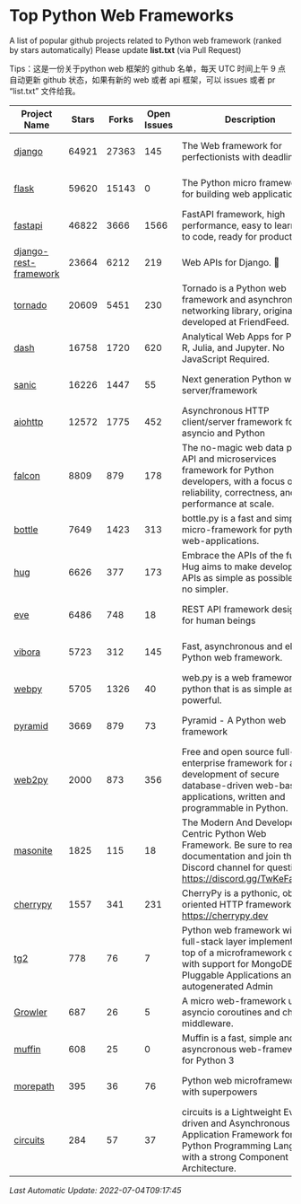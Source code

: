 # Top Python Web Frameworks
A list of popular github projects related to Python web framework (ranked by stars automatically)
Please update **list.txt** (via Pull Request)

Tips：这是一份关于python web 框架的 github 名单，每天 UTC 时间上午 9 点自动更新 github 状态，如果有新的 web 或者 api 框架，可以 issues 或者 pr “list.txt” 文件给我。

| Project Name | Stars | Forks | Open Issues | Description | Last Commit |
| ------------ | ----- | ----- | ----------- | ----------- | ----------- |
| [django](https://github.com/django/django) | 64921 | 27363 | 145 | The Web framework for perfectionists with deadlines. | 2022-07-04 08:27:14 |
| [flask](https://github.com/pallets/flask) | 59620 | 15143 | 0 | The Python micro framework for building web applications. | 2022-07-03 04:48:06 |
| [fastapi](https://github.com/tiangolo/fastapi) | 46822 | 3666 | 1566 | FastAPI framework, high performance, easy to learn, fast to code, ready for production | 2022-07-01 08:59:26 |
| [django-rest-framework](https://github.com/encode/django-rest-framework) | 23664 | 6212 | 219 | Web APIs for Django. 🎸 | 2022-06-28 14:22:46 |
| [tornado](https://github.com/tornadoweb/tornado) | 20609 | 5451 | 230 | Tornado is a Python web framework and asynchronous networking library, originally developed at FriendFeed. | 2022-07-04 02:22:03 |
| [dash](https://github.com/plotly/dash) | 16758 | 1720 | 620 | Analytical Web Apps for Python, R, Julia, and Jupyter. No JavaScript Required. | 2022-06-30 20:34:01 |
| [sanic](https://github.com/sanic-org/sanic) | 16226 | 1447 | 55 | Next generation Python web server/framework | Build fast. Run fast. | 2022-06-30 09:52:27 |
| [aiohttp](https://github.com/aio-libs/aiohttp) | 12572 | 1775 | 452 | Asynchronous HTTP client/server framework for asyncio and Python | 2022-07-01 10:23:54 |
| [falcon](https://github.com/falconry/falcon) | 8809 | 879 | 178 | The no-magic web data plane API and microservices framework for Python developers, with a focus on reliability, correctness, and performance at scale. | 2022-06-27 20:23:03 |
| [bottle](https://github.com/bottlepy/bottle) | 7649 | 1423 | 313 | bottle.py is a fast and simple micro-framework for python web-applications. | 2022-06-29 07:36:57 |
| [hug](https://github.com/hugapi/hug) | 6626 | 377 | 173 | Embrace the APIs of the future. Hug aims to make developing APIs as simple as possible, but no simpler. | 2020-08-10 05:07:26 |
| [eve](https://github.com/pyeve/eve) | 6486 | 748 | 18 | REST API framework designed for human beings | 2022-06-08 13:19:08 |
| [vibora](https://github.com/vibora-io/vibora) | 5723 | 312 | 145 | Fast, asynchronous and elegant Python web framework. | 2019-02-11 10:54:12 |
| [webpy](https://github.com/webpy/webpy) | 5705 | 1326 | 40 | web.py is a web framework for python that is as simple as it is powerful.  | 2022-05-19 14:41:38 |
| [pyramid](https://github.com/Pylons/pyramid) | 3669 | 879 | 73 | Pyramid - A Python web framework | 2022-03-13 22:49:13 |
| [web2py](https://github.com/web2py/web2py) | 2000 | 873 | 356 | Free and open source full-stack enterprise framework for agile development of secure database-driven web-based applications, written and programmable in Python. | 2022-06-04 18:11:51 |
| [masonite](https://github.com/MasoniteFramework/masonite) | 1825 | 115 | 18 | The Modern And Developer Centric Python Web Framework. Be sure to read the documentation and join the Discord channel for questions: https://discord.gg/TwKeFahmPZ | 2022-07-02 20:23:42 |
| [cherrypy](https://github.com/cherrypy/cherrypy) | 1557 | 341 | 231 | CherryPy is a pythonic, object-oriented HTTP framework.      https://cherrypy.dev | 2022-03-13 22:31:07 |
| [tg2](https://github.com/TurboGears/tg2) | 778 | 76 | 7 | Python web framework with full-stack layer implemented on top of a microframework core with support for MongoDB, Pluggable Applications and autogenerated Admin | 2021-05-26 09:26:31 |
| [Growler](https://github.com/pyGrowler/Growler) | 687 | 26 | 5 | A micro web-framework using asyncio coroutines and chained middleware. | 2020-03-08 07:51:41 |
| [muffin](https://github.com/klen/muffin) | 608 | 25 | 0 | Muffin is a fast, simple and asyncronous web-framework for Python 3 | 2022-05-06 14:06:59 |
| [morepath](https://github.com/morepath/morepath) | 395 | 36 | 76 | Python web microframework with superpowers | 2022-05-29 18:09:39 |
| [circuits](https://github.com/circuits/circuits) | 284 | 57 | 37 | circuits is a Lightweight Event driven and Asynchronous Application Framework for the Python Programming Language with a strong Component Architecture. | 2021-11-04 22:25:25 |

*Last Automatic Update: 2022-07-04T09:17:45*